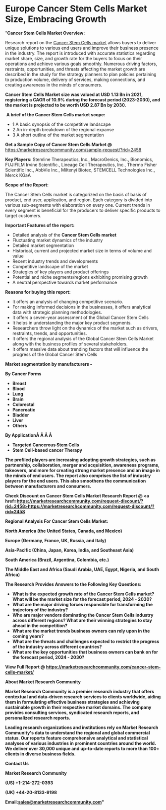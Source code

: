 # Europe Cancer Stem Cells Market Size, Embracing Growth
"<strong>Cancer Stem Cells Market Overview:</strong>

Research report on the <a href=https://marketresearchcommunity.com/cancer-stem-cells-market/>Cancer Stem Cells market</a> allows buyers to deliver unique solutions to various end users and improve their business presence in the industry. The report is introduced with accurate statistics regarding market share, size, and growth rate for the buyers to focus on their operations and achieve various goals smoothly. Numerous driving factors, restraints, opportunities, and threats affecting the market growth are described in the study for the strategy planners to plan policies pertaining to production volume, delivery of services, making connections, and creating awareness in the minds of consumers.

<strong>Cancer Stem Cells Market size was valued at USD 1.13 Bn in 2021, registering a CAGR of 10.9% during the forecast period (2023-2030), and the market is projected to be worth USD 2.87 Bn by 2030.</strong>

 <Strong>A brief of the Cancer Stem Cells market scope:</Strong>
<ul>
 <li>1  A basic synopsis of the competitive landscape</li>
 <li>2  An in-depth breakdown of the regional expanse</li>
 <li>3  A short outline of the market segmentation</li>
</ul>
<strong>Get a Sample Copy of Cancer Stem Cells Market @ </b></strong><a href=https://marketresearchcommunity.com/sample-request/?rid=2458><u>https://marketresearchcommunity.com/sample-request/?rid=2458</u></a>

<strong>Key Players:</strong> 
Stemline Therapeutics, Inc., MacroGenics, Inc., Bionomics, FUJIFILM Irvine Scientific., Lineage Cell Therapeutics, Inc., Thermo Fisher Scientific Inc., AbbVie Inc., Miltenyi Biotec, STEMCELL Technologies Inc., Merck KGaA

<strong>Scope of the Report:</strong>

The Cancer Stem Cells market is categorized on the basis of basis of product, end user, application, and region. Each category is divided into various sub-segments with elaboration on every one. Current trends in every segment is beneficial for the producers to deliver specific products to target customers.

<strong><b>Important Features of the report:</b></strong>
<ul>
  <li>Detailed analysis of the <strong><b>Cancer Stem Cells </b></strong><strong><b>market</b></strong></li>
  <li>Fluctuating market dynamics of the industry</li>
  <li>Detailed market segmentation</li>
  <li>Historical, current and projected market size in terms of volume and value</li>
  <li>Recent industry trends and developments</li>
  <li>Competitive landscape of the market</li>
  <li>Strategies of key players and product offerings</li>
  <li>Potential and niche segments/regions exhibiting promising growth</li>
  <li>A neutral perspective towards market performance</li>
</ul>
<strong><b>Reasons for buying this report:</b></strong>
<ul>
  <li>It offers an analysis of changing competitive scenario.</li>
  <li>For making informed decisions in the businesses, it offers analytical data with strategic planning methodologies.</li>
  <li>It offers a seven-year assessment of the Global Cancer Stem Cells</li>
  <li>It helps in understanding the major key product segments.</li>
  <li>Researchers throw light on the dynamics of the market such as drivers, restraints, trends, and opportunities.</li>
  <li>It offers the regional analysis of the Global Cancer Stem Cells Market along with the business profiles of several stakeholders.</li>
  <li>It offers massive data about trending factors that will influence the progress of the Global Cancer Stem Cells</li>
</ul>

<strong>Market segmentation by manufacturers -</strong>


<strong><strong>By Cancer Forms </strong></h4>
<ul>
 	<li>Breast</li>
 	<li>Blood</li>
 	<li>Lung</li>
 	<li>Brain</li>
 	<li>Colorectal</li>
 	<li>Pancreatic</li>
 	<li>Bladder</li>
 	<li>Liver</li>
 	<li>Others</li>
</ul>
<strong><strong>By ApplicationÂ Â Â Â  </strong></h4>
<ul>
 	<li>Targeted Cancerous Stem Cells</li>
 	<li>Stem Cell-based cancer Therapy</li>
</ul>

The profiled players are increasing adopting growth strategies, such as partnership, collaboration, merger and acquisition, awareness programs, takeovers, and more for creating strong market presence and an image in the minds of end users. The report also comprises the list of industry players for the end users. This also smoothens the communication between manufacturers and consumers.

<strong><b>Check Discount on Cancer Stem Cells Market Research Report @ </b></strong><a href=https://marketresearchcommunity.com/request-discount/?rid=2458><u>https://marketresearchcommunity.com/request-discount/?rid=2458</u></a>

<strong>Regional Analysis For Cancer Stem Cells Market:</strong>

<strong>North America</strong> (the United States, Canada, and Mexico)

<strong>Europe</strong> (Germany, France, UK, Russia, and Italy)

<strong>Asia-Pacific</strong> (China, Japan, Korea, India, and Southeast Asia)

<strong>South America</strong> (Brazil, Argentina, Colombia, etc.)

<strong>The Middle East and Africa</strong> (Saudi Arabia, UAE, Egypt, Nigeria, and South Africa)

<strong>The Research Provides Answers to the Following Key Questions:</strong>
<ul>
 	<li>What is the expected growth rate of the Cancer Stem Cells market? What will be the market size for the forecast period, 2024 - 2030?</li>
 	<li>What are the major driving forces responsible for transforming the trajectory of the industry?</li>
 	<li>Who are major vendors dominating the Cancer Stem Cells industry across different regions? What are their winning strategies to stay ahead in the competition?</li>
 	<li>What are the market trends business owners can rely upon in the coming years?</li>
 	<li>What are the threats and challenges expected to restrict the progress of the industry across different countries?</li>
 	<li>What are the key opportunities that business owners can bank on for the forecast period, 2024 - 2030?</li>
</ul>

<strong>View Full Report @</strong> <a href=https://marketresearchcommunity.com/cancer-stem-cells-market/>https://marketresearchcommunity.com/cancer-stem-cells-market/</a>

<strong>About Market Research Community</strong>

Market Research Community is a premier research industry that offers contextual and data-driven research services to clients worldwide, aiding them in formulating effective business strategies and achieving sustainable growth in their respective market domains. The company provides consulting services, syndicated research reports, and personalized research reports.

Leading research organizations and institutions rely on Market Research Community's data to understand the regional and global commercial status. Our reports feature comprehensive analytical and statistical analyses of various industries in prominent countries around the world. We deliver over 30,000 unique and up-to-date reports to more than 100+ clients in diverse business fields.

<strong>Contact Us</strong>

<strong>Market Research Community</strong>

(US) +1-214-272-0393

(UK) +44-20-8133-9198

<strong>Email:</strong>sales@marketresearchcommunity.com"
